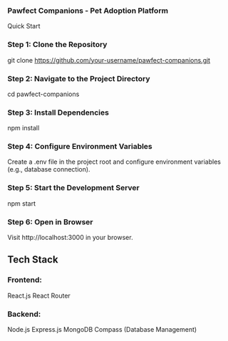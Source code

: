 ### Pawfect Companions - Pet Adoption Platform  
Quick Start  

### Step 1: Clone the Repository
git clone https://github.com/your-username/pawfect-companions.git

### Step 2:  Navigate to the Project Directory
cd pawfect-companions

### Step 3: Install Dependencies
npm install

### Step 4: Configure Environment Variables
Create a .env file in the project root and configure environment variables (e.g., database connection).

### Step 5: Start the Development Server
npm start

### Step 6: Open in Browser
Visit http://localhost:3000 in your browser.

## Tech Stack

### Frontend:
React.js
React Router

### Backend:
Node.js
Express.js
MongoDB Compass (Database Management)

